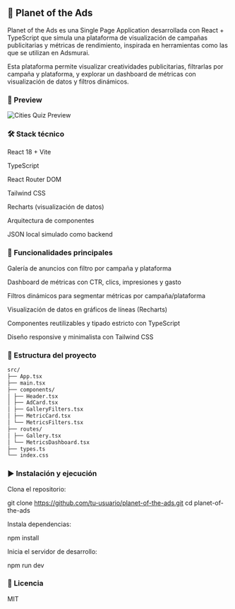 ## 🌌 Planet of the Ads
Planet of the Ads es una Single Page Application desarrollada con React + TypeScript que simula una plataforma de visualización de campañas publicitarias y métricas de rendimiento, inspirada en herramientas como las que se utilizan en Adsmurai.

Esta plataforma permite visualizar creatividades publicitarias, filtrarlas por campaña y plataforma, y explorar un dashboard de métricas con visualización de datos y filtros dinámicos.

### 📸 Preview 
![Cities Quiz Preview](https://res.cloudinary.com/drdwtcsc4/image/upload/v1750042386/Others/chrome_bfrvRz8Fja_ssyvsv.gif "Cities Quiz Preview")

### 🛠 Stack técnico
React 18 + Vite

TypeScript

React Router DOM

Tailwind CSS

Recharts (visualización de datos)

Arquitectura de componentes

JSON local simulado como backend

### 🚀 Funcionalidades principales
Galería de anuncios con filtro por campaña y plataforma

Dashboard de métricas con CTR, clics, impresiones y gasto

Filtros dinámicos para segmentar métricas por campaña/plataforma

Visualización de datos en gráficos de líneas (Recharts)

Componentes reutilizables y tipado estricto con TypeScript

Diseño responsive y minimalista con Tailwind CSS

### 📁 Estructura del proyecto
```txt
src/
├── App.tsx
├── main.tsx
├── components/
│ ├── Header.tsx
│ ├── AdCard.tsx
│ ├── GalleryFilters.tsx
│ ├── MetricCard.tsx
│ └── MetricsFilters.tsx
├── routes/
│ ├── Gallery.tsx
│ └── MetricsDashboard.tsx
├── types.ts
└── index.css
```

### ▶️ Instalación y ejecución
Clona el repositorio:

git clone https://github.com/tu-usuario/planet-of-the-ads.git
cd planet-of-the-ads

Instala dependencias:

npm install

Inicia el servidor de desarrollo:

npm run dev

### 📄 Licencia
MIT